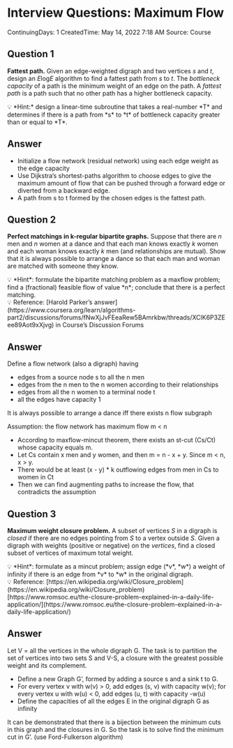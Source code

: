 # Interview Questions: Maximum Flow

ContinuingDays: 1
CreatedTime: May 14, 2022 7:18 AM
Source: Course

## **Question 1**

**Fattest path.** Given an edge-weighted digraph and two vertices *s* and *t*, design an *E*log*E* algorithm to find a fattest path from *s* to *t*. The *bottleneck capacity* of a path is the minimum weight of an edge on the path. A *fattest path* is a path such that no other path has a higher bottleneck capacity.

<aside>
💡 *Hint:* design a linear-time subroutine that takes a real-number *T* and determines if there is a path from *s* to *t* of bottleneck capacity greater than or equal to *T*.

</aside>

## Answer

- Initialize a flow network (residual network) using each edge weight as the edge capacity
- Use Dijkstra’s shortest-paths algorithm to choose edges to give the maximum amount of flow that can be pushed through a forward edge or diverted from a backward edge.
- A path from s to t formed by the chosen edges is the fattest path.

## ****Question 2****

**Perfect matchings in k-regular bipartite graphs.** Suppose that there are *n* men and *n* women at a dance and that each man knows exactly *k* women and each woman knows exactly *k* men (and relationships are mutual). Show that it is always possible to arrange a dance so that each man and woman are matched with someone they know.

<aside>
💡 *Hint*: formulate the bipartite matching problem as a maxflow problem; find a (fractional) feasible flow of value *n*; conclude that there is a perfect matching.

</aside>

<aside>
💡 Reference: [Harold Parker’s answer](https://www.coursera.org/learn/algorithms-part2/discussions/forums/fNwXjJvFEeaRew5BAmrkbw/threads/XClK6P3ZEee89Aot9xXjvg) in Course’s Discussion Forums

</aside>

## Answer

Define a flow network (also a digraph) having

- edges from a source node s to all the n men
- edges from the n men to the n women according to their relationships
- edges from all the n women to a terminal node t
- all the edges have capacity 1

It is always possible to arrange a dance iff there exists n flow subgraph

Assumption: the flow network has maximum flow m < n

- According to maxflow-mincut theorem, there exists an st-cut (Cs/Ct) whose capacity equals m.
- Let Cs contain x men and y women, and then m = n - x + y. Since m < n, x > y.
- There would be at least (x - y) * k outflowing edges from men in Cs to women in Ct
- Then we can find augmenting paths to increase the flow, that contradicts the assumption

## ****Question 3****

****Maximum weight closure problem.**** A subset of vertices *S* in a digraph is *closed* if there are no edges pointing from *S* to a vertex outside *S*. Given a digraph with weights (positive or negative) on the *vertices*, find a closed subset of vertices of maximum total weight.

<aside>
💡 *Hint*: formulate as a mincut problem; assign edge (*v*, *w*) a weight of infinity if there is an edge from *v* to *w* in the original digraph.

</aside>

<aside>
💡 Reference: 
[https://en.wikipedia.org/wiki/Closure_problem](https://en.wikipedia.org/wiki/Closure_problem)
[https://www.romsoc.eu/the-closure-problem-explained-in-a-daily-life-application/](https://www.romsoc.eu/the-closure-problem-explained-in-a-daily-life-application/)

</aside>

## Answer

Let V = all the vertices in the whole digraph G. The task is to partition the set of vertices into two sets S and V-S, a closure with the greatest possible weight and its complement.

- Define a new Graph G’, formed by adding a source s and a sink t to G.
- For every vertex v with w(v) > 0, add edges (s, v) with capacity w(v); for every vertex u with w(u) < 0, add edges (u, t) with capacity -w(u)
- Define the capacities of all the edges E in the original digraph G as infinity

It can be demonstrated that there is a bijection between the minimum cuts in this graph and the closures in G. So the task is to solve find the minimum cut in G’. (use Ford-Fulkerson algorithm)